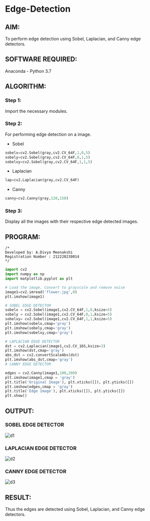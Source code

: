# Edge-Detection
## AIM:
To perform edge detection using Sobel, Laplacian, and Canny edge detectors.

## SOFTWARE REQUIRED:
Anaconda - Python 3.7

## ALGORITHM:
### Step 1:
Import the necessary modules.

### Step 2:
For performing edge detection on a image. 
- Sobel 
```python
sobelx=cv2.Sobel(gray,cv2.CV_64F,1,0,5)
sobely=cv2.Sobel(gray,cv2.CV_64F,0,1,5)
sobelxy=cv2.Sobel(gray,cv2.CV_64F,1,1,5)
```
- Laplacian
```python
lap=cv2.Laplacian(gray,cv2.CV_64F)
```
- Canny
```python
canny=cv2.Canny(gray,120,150)
```

### Step 3:
Display all the images with their respective edge detected images.

## PROGRAM:
```
/*
Developed by: A.Divya Meenakshi
Registration Number : 212220230014
*/
```

``` Python
import cv2
import numpy as np
import matplotlib.pyplot as plt

# Load the image, Convert to grayscale and remove noise
image1=cv2.imread('flower.jpg',0)
plt.imshow(image1)

# SOBEL EDGE DETECTOR
sobelx = cv2.Sobel(image1,cv2.CV_64F,1,0,ksize=5)
sobely = cv2.Sobel(image1,cv2.CV_64F,0,1,ksize=5)
sobelxy= cv2.Sobel(image1,cv2.CV_64F,1,1,ksize=5)
plt.imshow(sobelx,cmap='gray')
plt.imshow(sobely,cmap='gray')
plt.imshow(sobelxy,cmap='gray')

# LAPLACIAN EDGE DETECTOR
dst = cv2.Laplacian(image1,cv2.CV_16S,ksize=3)
plt.imshow(dst,cmap='gray')
abs_dst = cv2.convertScaleAbs(dst)
plt.imshow(abs_dst,cmap='gray')
# CANNY EDGE DETECTOR

edges = cv2.Canny(image1,100,200)
plt.imshow(image1,cmap = 'gray')
plt.title('Original Image'), plt.xticks([]), plt.yticks([])
plt.imshow(edges,cmap = 'gray')
plt.title('Edge Image'), plt.xticks([]), plt.yticks([])
plt.show()
```
## OUTPUT:
### SOBEL EDGE DETECTOR

![d1](https://user-images.githubusercontent.com/75235402/168738797-3f48e623-2dce-4659-baff-e2bde4b35bea.jpg)



### LAPLACIAN EDGE DETECTOR

![d2](https://user-images.githubusercontent.com/75235402/168738800-d220e373-b61c-4085-a460-4b7f6e779c50.jpg)




### CANNY EDGE DETECTOR

![d3](https://user-images.githubusercontent.com/75235402/168738807-480ea615-1093-4989-9a00-c01b669edca2.jpg)



## RESULT:
Thus the edges are detected using Sobel, Laplacian, and Canny edge detectors.
